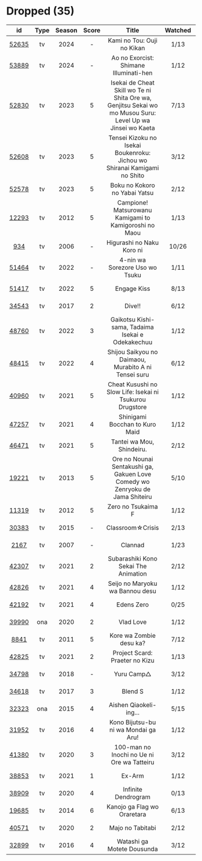 # Dropped (35)

|                      id                      | Type | Season | Score |                                                   Title                                                   | Watched |    Updated    | Start Date |
| :------------------------------------------: | :--: | :----: | :---: | :-------------------------------------------------------------------------------------------------------: | :-----: | :-----------: | :--------: |
| [52635](https://myanimelist.net/anime/52635) |  tv  |  2024  |   -   |                                         Kami no Tou: Ouji no Kikan                                        |   1/13  |   3 days ago  | 07/14/2024 |
| [53889](https://myanimelist.net/anime/53889) |  tv  |  2024  |   -   |                                   Ao no Exorcist: Shimane Illuminati-hen                                  |   1/12  | 10 months ago | 01/10/2024 |
| [52830](https://myanimelist.net/anime/52830) |  tv  |  2023  |   5   | Isekai de Cheat Skill wo Te ni Shita Ore wa, Genjitsu Sekai wo mo Musou Suru: Level Up wa Jinsei wo Kaeta |   7/13  |   Last year   | 04/04/2023 |
| [52608](https://myanimelist.net/anime/52608) |  tv  |  2023  |   5   |                  Tensei Kizoku no Isekai Boukenroku: Jichou wo Shiranai Kamigami no Shito                 |   3/12  |   Last year   | 04/03/2023 |
| [52578](https://myanimelist.net/anime/52578) |  tv  |  2023  |   5   |                                       Boku no Kokoro no Yabai Yatsu                                       |   2/12  |   Last year   | 04/02/2023 |
| [12293](https://myanimelist.net/anime/12293) |  tv  |  2012  |   5   |                           Campione! Matsurowanu Kamigami to Kamigoroshi no Maou                           |   1/13  |   Last year   | 03/20/2023 |
|   [934](https://myanimelist.net/anime/934)   |  tv  |  2006  |   -   |                                         Higurashi no Naku Koro ni                                         |  10/26  |  2 years ago  | 12/23/2022 |
| [51464](https://myanimelist.net/anime/51464) |  tv  |  2022  |   -   |                                       4-nin wa Sorezore Uso wo Tsuku                                      |   1/11  |  2 years ago  | 10/16/2022 |
| [51417](https://myanimelist.net/anime/51417) |  tv  |  2022  |   5   |                                                Engage Kiss                                                |   8/13  |  2 years ago  | 07/03/2022 |
| [34543](https://myanimelist.net/anime/34543) |  tv  |  2017  |   2   |                                                   Dive!!                                                  |   6/12  |  2 years ago  | 05/03/2022 |
| [48760](https://myanimelist.net/anime/48760) |  tv  |  2022  |   3   |                             Gaikotsu Kishi-sama, Tadaima Isekai e Odekakechuu                             |   1/12  |  2 years ago  | 04/12/2022 |
| [48415](https://myanimelist.net/anime/48415) |  tv  |  2022  |   4   |                            Shijou Saikyou no Daimaou, Murabito A ni Tensei suru                           |   6/12  |  2 years ago  | 04/08/2022 |
| [40960](https://myanimelist.net/anime/40960) |  tv  |  2021  |   5   |                          Cheat Kusushi no Slow Life: Isekai ni Tsukurou Drugstore                         |   1/12  |  3 years ago  | 07/08/2021 |
| [47257](https://myanimelist.net/anime/47257) |  tv  |  2021  |   4   |                                       Shinigami Bocchan to Kuro Maid                                      |   1/12  |  2 years ago  | 07/05/2021 |
| [46471](https://myanimelist.net/anime/46471) |  tv  |  2021  |   5   |                                         Tantei wa Mou, Shindeiru.                                         |   2/12  |  2 years ago  | 07/04/2021 |
| [19221](https://myanimelist.net/anime/19221) |  tv  |  2013  |   5   |                Ore no Nounai Sentakushi ga, Gakuen Love Comedy wo Zenryoku de Jama Shiteiru               |   5/10  |   Last year   | 06/20/2021 |
| [11319](https://myanimelist.net/anime/11319) |  tv  |  2012  |   5   |                                             Zero no Tsukaima F                                            |   1/12  |  2 years ago  | 06/17/2021 |
| [30383](https://myanimelist.net/anime/30383) |  tv  |  2015  |   -   |                                              Classroom☆Crisis                                             |   2/13  |  3 years ago  | 06/07/2021 |
|  [2167](https://myanimelist.net/anime/2167)  |  tv  |  2007  |   -   |                                                  Clannad                                                  |   1/23  |  3 years ago  | 06/05/2021 |
| [42307](https://myanimelist.net/anime/42307) |  tv  |  2021  |   2   |                                    Subarashiki Kono Sekai The Animation                                   |   2/12  |  3 years ago  | 04/24/2021 |
| [42826](https://myanimelist.net/anime/42826) |  tv  |  2021  |   4   |                                      Seijo no Maryoku wa Bannou desu                                      |   1/12  |  3 years ago  | 04/07/2021 |
| [42192](https://myanimelist.net/anime/42192) |  tv  |  2021  |   4   |                                                 Edens Zero                                                |   0/25  |  3 years ago  | 04/06/2021 |
| [39990](https://myanimelist.net/anime/39990) |  ona |  2020  |   2   |                                                 Vlad Love                                                 |   1/12  |  3 years ago  | 03/28/2021 |
|  [8841](https://myanimelist.net/anime/8841)  |  tv  |  2011  |   5   |                                          Kore wa Zombie desu ka?                                          |   7/12  |  3 years ago  | 01/12/2021 |
| [42825](https://myanimelist.net/anime/42825) |  tv  |  2021  |   2   |                                       Project Scard: Praeter no Kizu                                      |   1/13  |  3 years ago  | 01/09/2021 |
| [34798](https://myanimelist.net/anime/34798) |  tv  |  2018  |   -   |                                                 Yuru Camp△                                                |   3/12  |  3 years ago  | 01/08/2021 |
| [34618](https://myanimelist.net/anime/34618) |  tv  |  2017  |   3   |                                                  Blend S                                                  |   1/12  |  3 years ago  | 01/06/2021 |
| [32323](https://myanimelist.net/anime/32323) |  ona |  2015  |   4   |                                           Aishen Qiaokeli-ing...                                          |   5/15  |  3 years ago  | 01/05/2021 |
| [31952](https://myanimelist.net/anime/31952) |  tv  |  2016  |   4   |                                    Kono Bijutsu-bu ni wa Mondai ga Aru!                                   |   1/12  |  3 years ago  |      -     |
| [41380](https://myanimelist.net/anime/41380) |  tv  |  2020  |   3   |                                 100-man no Inochi no Ue ni Ore wa Tatteiru                                |   3/12  |  3 years ago  |      -     |
| [38853](https://myanimelist.net/anime/38853) |  tv  |  2021  |   1   |                                                   Ex-Arm                                                  |   1/12  |  4 years ago  |      -     |
| [38909](https://myanimelist.net/anime/38909) |  tv  |  2020  |   4   |                                            Infinite Dendrogram                                            |   0/13  |  4 years ago  |      -     |
| [19685](https://myanimelist.net/anime/19685) |  tv  |  2014  |   6   |                                        Kanojo ga Flag wo Oraretara                                        |   6/13  |  3 years ago  |      -     |
| [40571](https://myanimelist.net/anime/40571) |  tv  |  2020  |   2   |                                              Majo no Tabitabi                                             |   2/12  |  4 years ago  |      -     |
| [32899](https://myanimelist.net/anime/32899) |  tv  |  2016  |   4   |                                         Watashi ga Motete Dousunda                                        |   3/12  |  2 years ago  |      -     |